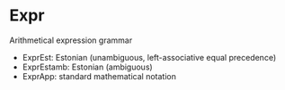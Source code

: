 Expr
====

Arithmetical expression grammar

  * ExprEst: Estonian (unambiguous, left-associative equal precedence)
  * ExprEstamb: Estonian (ambiguous)
  * ExprApp: standard mathematical notation
